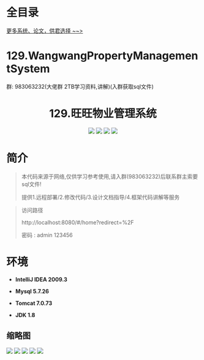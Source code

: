 # 全目录

[更多系统、论文，供君选择 ~~>](https://www.yuque.com/wisebit/blog)

# 129.WangwangPropertyManagementSystem

<p>群: 983063232(大佬群 2TB学习资料,讲解)(入群获取sql文件)</p>

<p><h1 align="center">129.旺旺物业管理系统</h1></p>


<p align="center">
	<img src="https://img.shields.io/badge/jdk-1.8-orange.svg"/>
    <img src="https://img.shields.io/badge/springBoot-5.x-lightgrey.svg"/>
    <img src="https://img.shields.io/badge/vue-3.x-blue.svg"/>
    <img src="https://img.shields.io/badge/mysql-5.x-yellow.svg"/>
</p>

# 简介


> 本代码来源于网络,仅供学习参考使用,请入群(983063232)后联系群主索要sql文件!
>
> 提供1.远程部署/2.修改代码/3.设计文档指导/4.框架代码讲解等服务

>访问路径
>
> http://localhost:8080/#/home?redirect=%2F
>
> 密码 : admin    123456


# 环境

- <b>IntelliJ IDEA 2009.3</b>

- <b>Mysql 5.7.26</b>

- <b>Tomcat 7.0.73</b>

- <b>JDK 1.8</b>




## 缩略图

![](https://bitwise.oss-cn-heyuan.aliyuncs.com/2024/9/10/785b13fb-ff6c-4f8a-aada-591702f97fca.png)
![](https://bitwise.oss-cn-heyuan.aliyuncs.com/2024/9/10/f75e381e-d982-42f2-ba3e-73e76d40221b.png)
![](https://bitwise.oss-cn-heyuan.aliyuncs.com/2024/9/10/a8da1601-86dd-4e77-a8f6-fd008afa2358.png)
![](https://bitwise.oss-cn-heyuan.aliyuncs.com/2024/9/10/dd0a2ce3-baa9-4453-9c9a-a652453a7b7f.png)
![](https://bitwise.oss-cn-heyuan.aliyuncs.com/2024/9/10/f9c221ce-2a99-444b-8258-42ce84dfde68.png)



